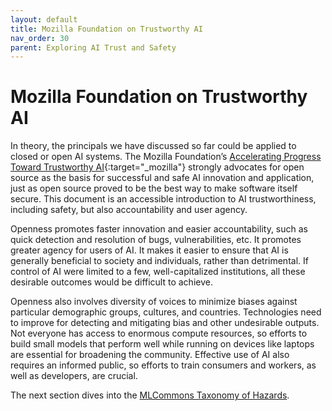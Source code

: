 ```yaml
---
layout: default
title: Mozilla Foundation on Trustworthy AI
nav_order: 30
parent: Exploring AI Trust and Safety
---
```


# Mozilla Foundation on Trustworthy AI

In theory, the principals we have discussed so far could be applied to closed or open AI systems. The Mozilla Foundation’s [Accelerating Progress Toward Trustworthy AI](https://foundation.mozilla.org/en/research/library/accelerating-progress-toward-trustworthy-ai/whitepaper/){:target="_mozilla"} strongly advocates for open source as the basis for successful and safe AI innovation and application, just as open source proved to be the best way to make software itself secure. This document is an accessible introduction to AI trustworthiness, including safety, but also accountability and user agency.

Openness promotes faster innovation and easier accountability, such as quick detection and resolution of bugs, vulnerabilities, etc. It promotes greater agency for users of AI. It makes it easier to ensure that AI is generally beneficial to society and individuals, rather than detrimental. If control of AI were limited to a few, well-capitalized institutions, all these desirable outcomes would be difficult to achieve.

Openness also involves diversity of voices to minimize biases against particular demographic groups, cultures, and countries. Technologies need to improve for detecting and mitigating bias and other undesirable outputs. Not everyone has access to enormous compute resources, so efforts to build small models that perform well while running on devices like laptops are essential for broadening the community. Effective use of AI also requires an informed public, so efforts to train consumers and workers, as well as developers, are crucial.

The next section dives into the [MLCommons Taxonomy of Hazards]({{site.baseurl}}/exploring/mlcommons-taxonomy-hazards).
